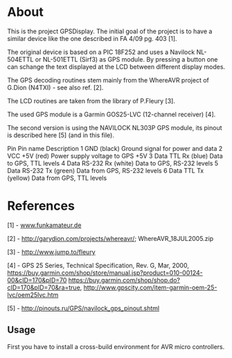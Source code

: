 # About

This is the project GPSDisplay. The initial goal of the project is to
have a similar device like the one described in FA 4/09 pg. 403 [1].

The original device is based on a PIC 18F252 and uses a Navilock NL-504ETTL or
NL-501ETTL (Sirf3) as GPS module. By pressing a button one can schange the
text displayed at the LCD between different display modes.

The GPS decoding routines stem mainly from the WhereAVR project of G.Dion 
(N4TXI) - see also ref. [2].

The LCD routines are taken from the library of P.Fleury [3].

The used GPS module is a Garmin GOS25-LVC (12-channel receiver) [4].

The second version is using the NAVILOCK NL303P GPS module, its pinout is 
described here [5] (and in this file).

Pin  Pin name                Description
 1   GND (black)             Ground signal for power and data
 2   VCC +5V (red)           Power supply voltage to GPS +5V
 3   Data TTL Rx (blue)      Data to GPS, TTL levels
 4   Data RS-232 Rx (white)  Data to GPS, RS-232 levels
 5   Data RS-232 Tx (green)  Data from GPS, RS-232 levels
 6   Data TTL Tx (yellow)    Data from GPS, TTL levels

# References

 [1] - www.funkamateur.de
 
 [2] - http://garydion.com/projects/whereavr/; WhereAVR_18JUL2005.zip

 [3] - http://www.jump.to/fleury

 [4] - GPS 25 Series, Technical Specification, Rev. G, Mar, 2000,
       https://buy.garmin.com/shop/store/manual.jsp?product=010-00124-00&cID=170&pID=70
       https://buy.garmin.com/shop/shop.do?cID=170&pID=70&ra=true,
       http://www.gpscity.com/item-garmin-oem-25-lvc/oem25lvc.htm

 [5] - http://pinouts.ru/GPS/navilock_gps_pinout.shtml


## Usage

First you have to install a cross-build environment for AVR micro controllers.
